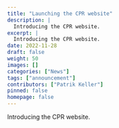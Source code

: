```yaml
---
title: "Launching the CPR website"
description: |
  Introducing the CPR website.
excerpt: |
  Introducing the CPR website.
date: 2022-11-28
draft: false
weight: 50
images: []
categories: ["News"]
tags: ["announcement"]
contributors: ["Patrik Keller"]
pinned: false
homepage: false
---
```


Introducing the CPR website.
